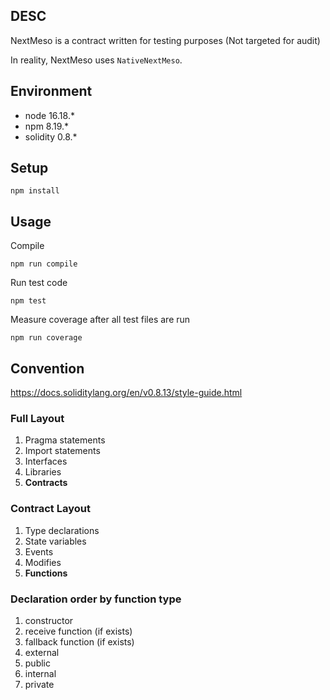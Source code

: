 ## DESC
NextMeso is a contract written for testing purposes (Not targeted for audit)

In reality, NextMeso uses `NativeNextMeso`.

## Environment

- node 16.18.\*
- npm 8.19.\*
- solidity 0.8.\*

## Setup

`npm install`

## Usage

Compile

```shell
npm run compile
```

Run test code

```shell
npm test
```

Measure coverage after all test files are run

```shell
npm run coverage
```

## Convention

https://docs.soliditylang.org/en/v0.8.13/style-guide.html

### Full Layout

1. Pragma statements
2. Import statements
3. Interfaces
4. Libraries
5. **Contracts**

### Contract Layout

1. Type declarations
2. State variables
3. Events
4. Modifies
5. **Functions**

### Declaration order by function type

1. constructor
2. receive function (if exists)
3. fallback function (if exists)
4. external
5. public
6. internal
7. private